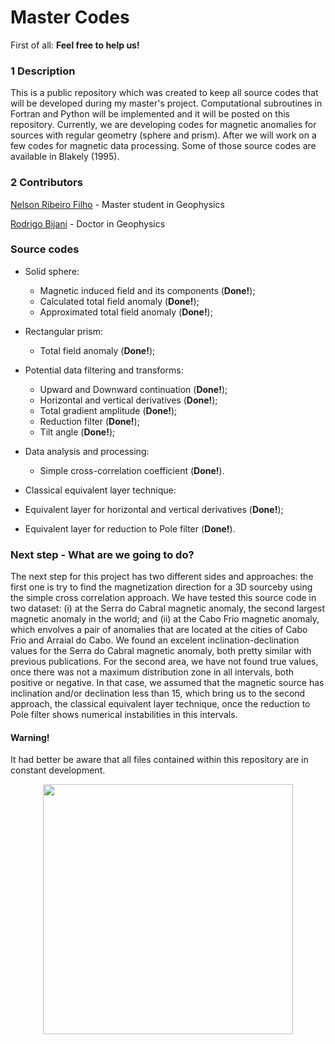 # Master Codes


First of all: **Feel free to help us!**


### 1 Description
This is a public repository which was created to keep all source codes that will be developed during my master's project. Computational subroutines in Fortran and Python will be implemented and it will be posted on this repository. Currently, we are developing codes for magnetic anomalies for sources with regular geometry (sphere and prism). After we will work on a few codes for magnetic data processing. Some of those source codes are available in Blakely (1995).


### 2 Contributors

[Nelson Ribeiro Filho](http://lattes.cnpq.br/1419249921258591) - Master student in Geophysics

[Rodrigo Bijani](http://lattes.cnpq.br/2331435604103641) - Doctor in Geophysics


### Source codes 
* Solid sphere:
  * Magnetic induced field and its components (**Done!**);
  * Calculated total field anomaly (**Done!**);
  * Approximated total field anomaly (**Done!**);

* Rectangular prism:
  * Total field anomaly (**Done!**);

* Potential data filtering and transforms:
  * Upward and Downward continuation (**Done!**);
  * Horizontal and vertical derivatives (**Done!**);
  * Total gradient amplitude (**Done!**);
  * Reduction filter (**Done!**);
  * Tilt angle (**Done!**);
  
* Data analysis and processing:
  * Simple cross-correlation coefficient (**Done!**).

*  Classical equivalent layer technique:
  * Equivalent layer for horizontal and vertical derivatives (**Done!**);
  * Equivalent layer for reduction to Pole filter (**Done!**).

### Next step - What are we going to do?
The next step for this project has two different sides and approaches: the first one is try to find the magnetization direction for a 3D sourceby using the simple cross correlation approach. We have tested this source code in two dataset: (i) at the Serra do Cabral magnetic anomaly, the second largest magnetic anomaly in the world; and (ii) at the Cabo Frio magnetic anomaly, which envolves a pair of anomalies that are located at the cities of Cabo Frio and Arraial do Cabo. We found an excelent inclination-declination values for the Serra do Cabral magnetic anomaly, both pretty similar with previous publications. For the second area, we have not found true values, once there was not a maximum distribution zone in all intervals, both positive or negative. In that case, we assumed that the magnetic source has inclination and/or declination less than $15$, which bring us to the second approach, the classical equivalent layer technique, once the reduction to Pole filter shows numerical instabilities in this intervals.

#### Warning!
It had better be aware that all files contained within this repository are in constant development.

<p align="center">
  <img height="400" src="https://www.whiteheatdesign.co.uk/wp-content/uploads/working-on-it-large.jpg" />
</p>
